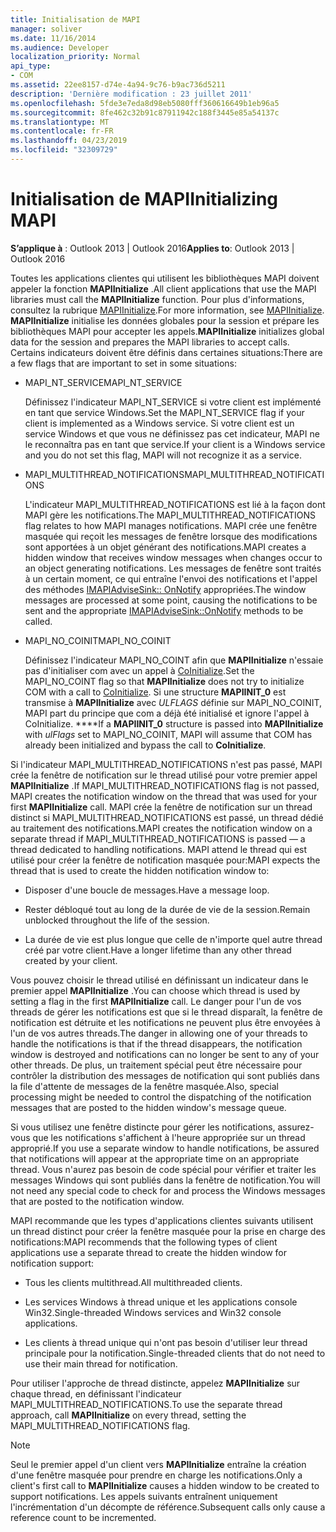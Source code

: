 ```yaml
---
title: Initialisation de MAPI
manager: soliver
ms.date: 11/16/2014
ms.audience: Developer
localization_priority: Normal
api_type:
- COM
ms.assetid: 22ee8157-d74e-4a94-9c76-b9ac736d5211
description: 'Dernière modification : 23 juillet 2011'
ms.openlocfilehash: 5fde3e7eda8d98eb5080fff360616649b1eb96a5
ms.sourcegitcommit: 8fe462c32b91c87911942c188f3445e85a54137c
ms.translationtype: MT
ms.contentlocale: fr-FR
ms.lasthandoff: 04/23/2019
ms.locfileid: "32309729"
---
```

# <a name="initializing-mapi"></a><span data-ttu-id="1775f-103">Initialisation de MAPI</span><span class="sxs-lookup"><span data-stu-id="1775f-103">Initializing MAPI</span></span>

  
  
<span data-ttu-id="1775f-104">**S’applique à** : Outlook 2013 | Outlook 2016</span><span class="sxs-lookup"><span data-stu-id="1775f-104">**Applies to**: Outlook 2013 | Outlook 2016</span></span> 
  
<span data-ttu-id="1775f-105">Toutes les applications clientes qui utilisent les bibliothèques MAPI doivent appeler la fonction **MAPIInitialize** .</span><span class="sxs-lookup"><span data-stu-id="1775f-105">All client applications that use the MAPI libraries must call the **MAPIInitialize** function.</span></span> <span data-ttu-id="1775f-106">Pour plus d'informations, consultez la rubrique [MAPIInitialize](mapiinitialize.md).</span><span class="sxs-lookup"><span data-stu-id="1775f-106">For more information, see [MAPIInitialize](mapiinitialize.md).</span></span> <span data-ttu-id="1775f-107">**MAPIInitialize** initialise les données globales pour la session et prépare les bibliothèques MAPI pour accepter les appels.</span><span class="sxs-lookup"><span data-stu-id="1775f-107">**MAPIInitialize** initializes global data for the session and prepares the MAPI libraries to accept calls.</span></span> <span data-ttu-id="1775f-108">Certains indicateurs doivent être définis dans certaines situations:</span><span class="sxs-lookup"><span data-stu-id="1775f-108">There are a few flags that are important to set in some situations:</span></span> 
  
- <span data-ttu-id="1775f-109">MAPI_NT_SERVICE</span><span class="sxs-lookup"><span data-stu-id="1775f-109">MAPI_NT_SERVICE</span></span>
    
    <span data-ttu-id="1775f-110">Définissez l'indicateur MAPI_NT_SERVICE si votre client est implémenté en tant que service Windows.</span><span class="sxs-lookup"><span data-stu-id="1775f-110">Set the MAPI_NT_SERVICE flag if your client is implemented as a Windows service.</span></span> <span data-ttu-id="1775f-111">Si votre client est un service Windows et que vous ne définissez pas cet indicateur, MAPI ne le reconnaîtra pas en tant que service.</span><span class="sxs-lookup"><span data-stu-id="1775f-111">If your client is a Windows service and you do not set this flag, MAPI will not recognize it as a service.</span></span> 
    
- <span data-ttu-id="1775f-112">MAPI_MULTITHREAD_NOTIFICATIONS</span><span class="sxs-lookup"><span data-stu-id="1775f-112">MAPI_MULTITHREAD_NOTIFICATIONS</span></span>
    
    <span data-ttu-id="1775f-113">L'indicateur MAPI_MULTITHREAD_NOTIFICATIONS est lié à la façon dont MAPI gère les notifications.</span><span class="sxs-lookup"><span data-stu-id="1775f-113">The MAPI_MULTITHREAD_NOTIFICATIONS flag relates to how MAPI manages notifications.</span></span> <span data-ttu-id="1775f-114">MAPI crée une fenêtre masquée qui reçoit les messages de fenêtre lorsque des modifications sont apportées à un objet générant des notifications.</span><span class="sxs-lookup"><span data-stu-id="1775f-114">MAPI creates a hidden window that receives window messages when changes occur to an object generating notifications.</span></span> <span data-ttu-id="1775f-115">Les messages de fenêtre sont traités à un certain moment, ce qui entraîne l'envoi des notifications et l'appel des méthodes [IMAPIAdviseSink:: OnNotify](imapiadvisesink-onnotify.md) appropriées.</span><span class="sxs-lookup"><span data-stu-id="1775f-115">The window messages are processed at some point, causing the notifications to be sent and the appropriate [IMAPIAdviseSink::OnNotify](imapiadvisesink-onnotify.md) methods to be called.</span></span> 
    
- <span data-ttu-id="1775f-116">MAPI_NO_COINIT</span><span class="sxs-lookup"><span data-stu-id="1775f-116">MAPI_NO_COINIT</span></span>
    
    <span data-ttu-id="1775f-117">Définissez l'indicateur MAPI_NO_COINT afin que **MAPIInitialize** n'essaie pas d'initialiser com avec un appel à [CoInitialize](https://msdn.microsoft.com/library/ms886303.aspx).</span><span class="sxs-lookup"><span data-stu-id="1775f-117">Set the MAPI_NO_COINT flag so that **MAPIInitialize** does not try to initialize COM with a call to [CoInitialize](https://msdn.microsoft.com/library/ms886303.aspx).</span></span> <span data-ttu-id="1775f-118">Si une structure **MAPIINIT_0** est transmise à **MAPIInitialize** avec _ULFLAGS_ définie sur MAPI_NO_COINIT, MAPI part du principe que com a déjà été initialisé et ignore l'appel à CoInitialize. \*\*\*\*</span><span class="sxs-lookup"><span data-stu-id="1775f-118">If a **MAPIINIT_0** structure is passed into **MAPIInitialize** with  _ulFlags_ set to MAPI_NO_COINIT, MAPI will assume that COM has already been initialized and bypass the call to **CoInitialize**.</span></span>
    
<span data-ttu-id="1775f-119">Si l'indicateur MAPI_MULTITHREAD_NOTIFICATIONS n'est pas passé, MAPI crée la fenêtre de notification sur le thread utilisé pour votre premier appel **MAPIInitialize** .</span><span class="sxs-lookup"><span data-stu-id="1775f-119">If MAPI_MULTITHREAD_NOTIFICATIONS flag is not passed, MAPI creates the notification window on the thread that was used for your first **MAPIInitialize** call.</span></span> <span data-ttu-id="1775f-120">MAPI crée la fenêtre de notification sur un thread distinct si MAPI_MULTITHREAD_NOTIFICATIONS est passé, un thread dédié au traitement des notifications.</span><span class="sxs-lookup"><span data-stu-id="1775f-120">MAPI creates the notification window on a separate thread if MAPI_MULTITHREAD_NOTIFICATIONS is passed — a thread dedicated to handling notifications.</span></span> <span data-ttu-id="1775f-121">MAPI attend le thread qui est utilisé pour créer la fenêtre de notification masquée pour:</span><span class="sxs-lookup"><span data-stu-id="1775f-121">MAPI expects the thread that is used to create the hidden notification window to:</span></span> 
  
- <span data-ttu-id="1775f-122">Disposer d'une boucle de messages.</span><span class="sxs-lookup"><span data-stu-id="1775f-122">Have a message loop.</span></span>
    
- <span data-ttu-id="1775f-123">Rester débloqué tout au long de la durée de vie de la session.</span><span class="sxs-lookup"><span data-stu-id="1775f-123">Remain unblocked throughout the life of the session.</span></span>
    
- <span data-ttu-id="1775f-124">La durée de vie est plus longue que celle de n'importe quel autre thread créé par votre client.</span><span class="sxs-lookup"><span data-stu-id="1775f-124">Have a longer lifetime than any other thread created by your client.</span></span> 
    
<span data-ttu-id="1775f-125">Vous pouvez choisir le thread utilisé en définissant un indicateur dans le premier appel **MAPIInitialize** .</span><span class="sxs-lookup"><span data-stu-id="1775f-125">You can choose which thread is used by setting a flag in the first **MAPIInitialize** call.</span></span> <span data-ttu-id="1775f-126">Le danger pour l'un de vos threads de gérer les notifications est que si le thread disparaît, la fenêtre de notification est détruite et les notifications ne peuvent plus être envoyées à l'un de vos autres threads.</span><span class="sxs-lookup"><span data-stu-id="1775f-126">The danger in allowing one of your threads to handle the notifications is that if the thread disappears, the notification window is destroyed and notifications can no longer be sent to any of your other threads.</span></span> <span data-ttu-id="1775f-127">De plus, un traitement spécial peut être nécessaire pour contrôler la distribution des messages de notification qui sont publiés dans la file d'attente de messages de la fenêtre masquée.</span><span class="sxs-lookup"><span data-stu-id="1775f-127">Also, special processing might be needed to control the dispatching of the notification messages that are posted to the hidden window's message queue.</span></span> 
  
<span data-ttu-id="1775f-128">Si vous utilisez une fenêtre distincte pour gérer les notifications, assurez-vous que les notifications s'affichent à l'heure appropriée sur un thread approprié.</span><span class="sxs-lookup"><span data-stu-id="1775f-128">If you use a separate window to handle notifications, be assured that notifications will appear at the appropriate time on an appropriate thread.</span></span> <span data-ttu-id="1775f-129">Vous n'aurez pas besoin de code spécial pour vérifier et traiter les messages Windows qui sont publiés dans la fenêtre de notification.</span><span class="sxs-lookup"><span data-stu-id="1775f-129">You will not need any special code to check for and process the Windows messages that are posted to the notification window.</span></span> 
  
<span data-ttu-id="1775f-130">MAPI recommande que les types d'applications clientes suivants utilisent un thread distinct pour créer la fenêtre masquée pour la prise en charge des notifications:</span><span class="sxs-lookup"><span data-stu-id="1775f-130">MAPI recommends that the following types of client applications use a separate thread to create the hidden window for notification support:</span></span>
  
- <span data-ttu-id="1775f-131">Tous les clients multithread.</span><span class="sxs-lookup"><span data-stu-id="1775f-131">All multithreaded clients.</span></span>
    
- <span data-ttu-id="1775f-132">Les services Windows à thread unique et les applications console Win32.</span><span class="sxs-lookup"><span data-stu-id="1775f-132">Single-threaded Windows services and Win32 console applications.</span></span>
    
- <span data-ttu-id="1775f-133">Les clients à thread unique qui n'ont pas besoin d'utiliser leur thread principale pour la notification.</span><span class="sxs-lookup"><span data-stu-id="1775f-133">Single-threaded clients that do not need to use their main thread for notification.</span></span>
    
<span data-ttu-id="1775f-134">Pour utiliser l'approche de thread distincte, appelez **MAPIInitialize** sur chaque thread, en définissant l'indicateur MAPI_MULTITHREAD_NOTIFICATIONS.</span><span class="sxs-lookup"><span data-stu-id="1775f-134">To use the separate thread approach, call **MAPIInitialize** on every thread, setting the MAPI_MULTITHREAD_NOTIFICATIONS flag.</span></span> 
  
> [!NOTE]
> <span data-ttu-id="1775f-135">Seul le premier appel d'un client vers **MAPIInitialize** entraîne la création d'une fenêtre masquée pour prendre en charge les notifications.</span><span class="sxs-lookup"><span data-stu-id="1775f-135">Only a client's first call to **MAPIInitialize** causes a hidden window to be created to support notifications.</span></span> <span data-ttu-id="1775f-136">Les appels suivants entraînent uniquement l'incrémentation d'un décompte de référence.</span><span class="sxs-lookup"><span data-stu-id="1775f-136">Subsequent calls only cause a reference count to be incremented.</span></span> 
  

